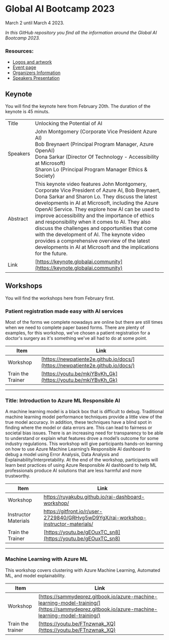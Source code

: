 # Global AI Bootcamp 2023
March 2 until March 4 2023.

*In this GitHub repository you find all the information around the Global AI Bootcamp 2023.*

### Resources:
- [Logos and artwork](https://github.com/GlobalAICommunity/global-ai-bootcamp-2023/tree/main/Artwork/)
- [Event page](https://globalaibootcamp.com)
- [Organizers Information](https://globalai.community/bootcamp-2023/organizers/)
- [Speakers Presentation](https://github.com/GlobalAICommunity/global-ai-bootcamp-2023/tree/main/Artwork/Slidedeck)

## Keynote
You will find the keynote here from February 20th. The duration of the keynote is 45 minuts.

|  |  |
| --- | ---  |
| Title | Unlocking the Potential of AI  |
| Speakers | John Montgomery (Corporate Vice President Azure AI) <br> Bob Breynaert (Principal Program Manager, Azure OpenAI) <br> Dona Sarkar (Director Of Technology - Accessibility at Microsoft) <br> Sharon Lo (Principal Program Manager Ethics & Society) |
| Abstract | This keynote video features John Montgomery, Corporate Vice President of Azure AI, Bob Breynaert, Dona Sarkar and Sharon Lo. They discuss the latest developments in AI at Microsoft, including the Azure OpenAI Service. They explore how AI can be used to improve accessibility and the importance of ethics and responsibility when it comes to AI. They also discuss the challenges and opportunities that come with the development of AI. The keynote video provides a comprehensive overview of the latest developments in AI at Microsoft and the implications for the future. |
| Link | [https://keynote.globalai.community](https://keynote.globalai.community)

## Workshops
You will find the workshops here from February first.

### Patient registration made easy with AI services
Most of the forms we complete nowadays are online but there are still times when we need to complete paper based forms. There are plenty of examples, for this workshop, we've chosen a patient registration for a doctor's surgery as it's something we've all had to do at some point.

| Item | Link |
| --- | ---  |
| Workshop | [https://newpatiente2e.github.io/docs/](https://newpatiente2e.github.io/docs/)   
| Train the Trainer | [https://youtu.be/mkiYBvKh_Gk](https://youtu.be/mkiYBvKh_Gk)

--- 

### Title: Introduction to Azure ML Responsible AI
A machine learning model is a black box that is difficult to debug.  Traditional machine learning model performance techniques provide a little view of the true model accuracy.   In addition, these techniques have a blind spot in finding where the model or data errors are. This can lead to fairness or societal bias issues.  There is an increasing need for transparency to be able to understand or explain what features drove a model’s outcome for some industry regulations.  This workshop will give participants hands-on learning on how to use Azure Machine Learning’s Responsible AI dashboard to debug a model using Error Analysis, Data Analysis and Explainability/Interpretability.  At the end of the workshop, participants will learn best practices of using Azure Responsible AI dashboard to help ML professionals produce AI solutions that are less harmful and more trustworthy.

| Item | Link |
| --- | ---  |
| Workshop | https://ruyakubu.github.io/rai-dashboard-workshop/
| Instructor Materials | https://gitfront.io/r/user-2729840/GRHvg5wD9YgX/rai-workshop-instructor-materials/
| Train the Trainer | [https://youtu.be/gEOuxTC_sn8](https://youtu.be/gEOuxTC_sn8)

--- 

### Machine Learning with Azure ML
This workshop covers clustering with Azure Machine Learning, Automated ML, and model explainability.

| Item | Link |
| --- | --- |
| Workshop | [https://sammydeprez.gitbook.io/azure-machine-learning-model-training/](https://sammydeprez.gitbook.io/azure-machine-learning-model-training/)
| Train the trainer | [https://youtu.be/FTnzwnak_XQ](https://youtu.be/FTnzwnak_XQ)

